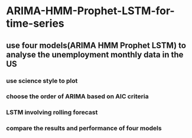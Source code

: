 # ARIMA-HMM-Prophet-LSTM-for-time-series
## use four models(ARIMA HMM Prophet LSTM) to analyse the unemployment monthly data in the US
### use science style to plot
### choose the order of ARIMA based on AIC criteria
### LSTM involving rolling forecast
### compare the results and performance of four models
